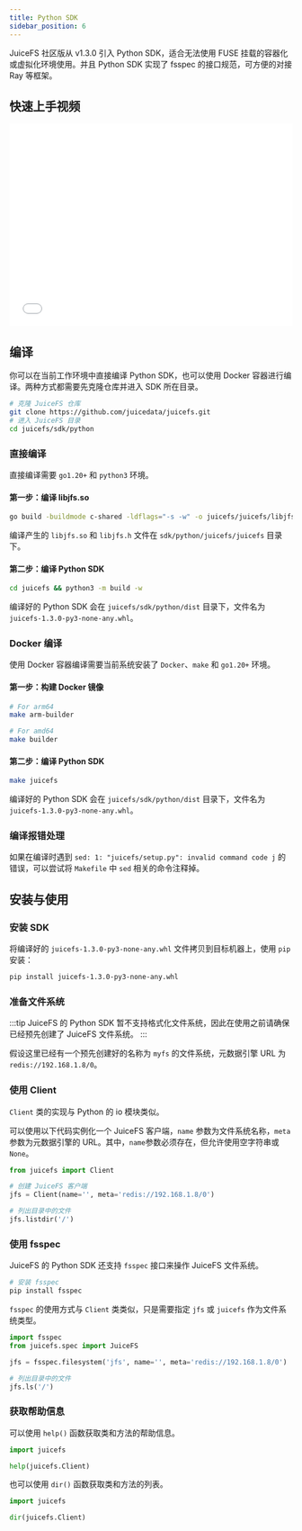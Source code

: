 ```yaml
---
title: Python SDK
sidebar_position: 6
---
```


JuiceFS 社区版从 v1.3.0 引入 Python SDK，适合无法使用 FUSE 挂载的容器化或虚拟化环境使用。并且 Python SDK 实现了 fsspec 的接口规范，可方便的对接 Ray 等框架。

## 快速上手视频

<div className="video-container">
  <iframe
    src="//player.bilibili.com/player.html?isOutside=true&aid=114471129321725&bvid=BV1Xu5NzQEiG&cid=29850536628&p=1&autoplay=false"
    width="100%"
    height="360"
    scrolling="no"
    frameBorder="0"
    allowFullScreen
  ></iframe>
</div>

## 编译

你可以在当前工作环境中直接编译 Python SDK，也可以使用 Docker 容器进行编译。两种方式都需要先克隆仓库并进入 SDK 所在目录。

```bash
# 克隆 JuiceFS 仓库
git clone https://github.com/juicedata/juicefs.git
# 进入 JuiceFS 目录
cd juicefs/sdk/python
```

### 直接编译

直接编译需要 `go1.20+` 和 `python3` 环境。

#### 第一步：编译 libjfs.so

```bash
go build -buildmode c-shared -ldflags="-s -w" -o juicefs/juicefs/libjfs.so ../java/libjfs
```

编译产生的 `libjfs.so` 和 `libjfs.h` 文件在 `sdk/python/juicefs/juicefs` 目录下。

#### 第二步：编译 Python SDK

```bash
cd juicefs && python3 -m build -w
```

编译好的 Python SDK 会在 `juicefs/sdk/python/dist` 目录下，文件名为 `juicefs-1.3.0-py3-none-any.whl`。

### Docker 编译

使用 Docker 容器编译需要当前系统安装了 `Docker`、`make` 和 `go1.20+` 环境。

#### 第一步：构建 Docker 镜像

```bash
# For arm64
make arm-builder

# For amd64
make builder
```

#### 第二步：编译 Python SDK

```bash
make juicefs
```

编译好的 Python SDK 会在 `juicefs/sdk/python/dist` 目录下，文件名为 `juicefs-1.3.0-py3-none-any.whl`。

### 编译报错处理

如果在编译时遇到 `sed: 1: "juicefs/setup.py": invalid command code j` 的错误，可以尝试将 `Makefile` 中 `sed` 相关的命令注释掉。

## 安装与使用

### 安装 SDK

将编译好的 `juicefs-1.3.0-py3-none-any.whl` 文件拷贝到目标机器上，使用 `pip` 安装：

```bash
pip install juicefs-1.3.0-py3-none-any.whl
```

### 准备文件系统

:::tip
JuiceFS 的 Python SDK 暂不支持格式化文件系统，因此在使用之前请确保已经预先创建了 JuiceFS 文件系统。
:::

假设这里已经有一个预先创建好的名称为 `myfs` 的文件系统，元数据引擎 URL 为 `redis://192.168.1.8/0`。

### 使用 Client

`Client` 类的实现与 Python 的 io 模块类似。

可以使用以下代码实例化一个 JuiceFS 客户端，`name` 参数为文件系统名称，`meta` 参数为元数据引擎的 URL。其中，`name`参数必须存在，但允许使用空字符串或 `None`。

```python
from juicefs import Client

# 创建 JuiceFS 客户端
jfs = Client(name='', meta='redis://192.168.1.8/0')

# 列出目录中的文件
jfs.listdir('/')
```

### 使用 fsspec

JuiceFS 的 Python SDK 还支持 `fsspec` 接口来操作 JuiceFS 文件系统。

```bash
# 安装 fsspec
pip install fsspec
```

`fsspec` 的使用方式与 `Client` 类类似，只是需要指定 `jfs` 或 `juicefs` 作为文件系统类型。

```python
import fsspec
from juicefs.spec import JuiceFS

jfs = fsspec.filesystem('jfs', name='', meta='redis://192.168.1.8/0')

# 列出目录中的文件
jfs.ls('/')
```

### 获取帮助信息

可以使用 `help()` 函数获取类和方法的帮助信息。

```python
import juicefs

help(juicefs.Client)
```

也可以使用 `dir()` 函数获取类和方法的列表。

```python
import juicefs

dir(juicefs.Client)
```
